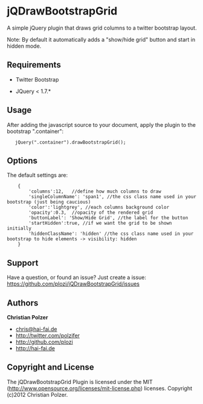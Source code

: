 jQDrawBootstrapGrid
===================

A simple jQuery plugin that draws grid columns to a twitter bootstrap layout. 

Note: By default it automatically adds a "show/hide grid" button and start in hidden mode.

Requirements
------------
+ Twitter Bootstrap

+ JQuery < 1.7.*

Usage
-----
 After adding the javascript source to your document,
 apply the plugin to the bootstrap ".container":
 
 ~~~~~~
    jQuery(".container").drawBootstrapGrid();
 ~~~~~~

Options
-------
The default settings are:
~~~~~~
    {
        'columns':12,   //define how much columns to draw
        'singleColumnName': 'span1', //the css class name used in your bootstrap (just being caucious)
        'color':'lightgrey', //each columns background color
        'opacity':0.3,  //opacity of the rendered grid
        'buttonLabel': 'Show/Hide Grid', //the label for the button
        'startHidden':true, //if we want the grid to be shown initially
        'hiddenClassName': 'hidden' //the css class name used in your bootstrap to hide elements -> visibility: hidden
    }
~~~~~~
 
Support
------- 

Have a question, or found an issue? Just create a issue: https://github.com/plozi/jQDrawBootstrapGrid/issues


Authors
-------

**Christian Polzer**

+ chris@hai-fai.de
+ http://twitter.com/polzifer
+ http://github.com/plozi
+ http://hai-fai.de


Copyright and License
---------------------

The jQDrawBootstrapGrid Plugin is  licensed under the MIT (http://www.opensource.org/licenses/mit-license.php) licenses. Copyright (c)2012 Christian Polzer.